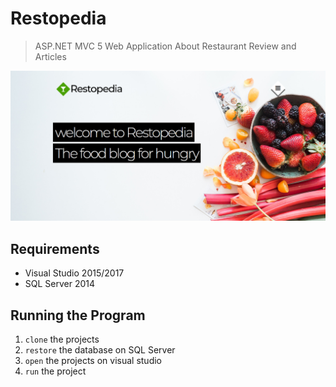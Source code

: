 # Restopedia

> ASP.NET MVC 5 Web Application About Restaurant Review and Articles

![](ss.jpg)

## Requirements

- Visual Studio 2015/2017
- SQL Server 2014

## Running the Program

1. `clone` the projects
2. `restore` the database on SQL Server
3. `open` the projects on visual studio
4. `run` the project
